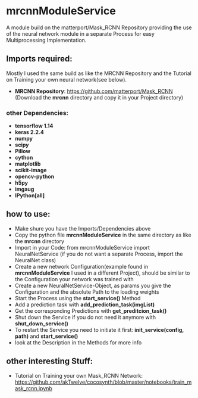 # mrcnnModuleService
A module build on the  matterport/Mask_RCNN Repository providing the use of the neural network module in a separate Process for easy Multiprocessing Implementation.

## Imports required:
Mostly I used the same build as like the MRCNN Repository and the Tutorial on Training your own neural network(see below).
- **MRCNN Repository**: https://github.com/matterport/Mask_RCNN (Download the **mrcnn** directory and copy it in your Project directory)

### other Dependencies:
- **tensorflow 1.14**
- **keras 2.2.4**
- **numpy**
- **scipy**
- **Pillow**
- **cython**
- **matplotlib**
- **scikit-image**
- **opencv-python**
- **h5py**
- **imgaug**
- **IPython[all]**

## how to use:
- Make shure you have the Imports/Dependencies above
- Copy the python file **mrcnnModuleService** in the same directory as like the **mrcnn** directory
- Import in your Code: from mrcnnModuleService import NeuralNetService (if you do not want a separate Process, import the NeuralNet class)
- Create a new network Configuration(example found in **mrcnnModuleService** I used in a different Project), should be similar to the Configuration your network was trained with
- Create a new NeuralNetService-Object, as params you give the Configuration and the absolute Path to the loading weights
- Start the Process using the **start_service()** Method
- Add a prediction task with **add_prediction_task(imgList)**
- Get the corresponding Predictions with **get_preditcion_task()**
- Shut down the Service if you do not need it anymore with **shut_down_service()**
- To restart the Service you need to initiate it first: **init_service(config, path)** and **start_service()**
- look at the Description in the Methods for more info

## other interesting Stuff:
- Tutorial on Training your own Mask_RCNN Network: https://github.com/akTwelve/cocosynth/blob/master/notebooks/train_mask_rcnn.ipynb

